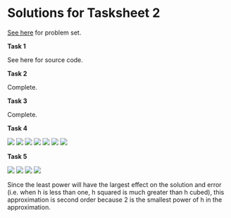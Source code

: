 # Solutions for Tasksheet 2 
[See here](https://github.com/jvkoebbe/math4610/blob/master/tasksheets/tasksheet_02/pdf/tasksheet_02.pdf) for problem set.

**Task 1**

See here for source code.

**Task 2**

Complete.

**Task 3**

Complete.

**Task 4**

<img src="https://render.githubusercontent.com/render/math?math=f^{'}(a) \approx \frac{f(a%2Bh) - f(a-h)}{2h}">

<img src="https://render.githubusercontent.com/render/math?math=f(a%2Bh) = \sum_{n=0}^{\infty}\frac{f^{(n)}(a)}{n!}(a%2Bh-a)^{n} \approx f(a) %2B f^{'}(a)h %2B \frac{1}{2}f^{''}(a)h^{2}  %2B \frac{1}{6}f^{'''}(a)h^{3} %2B ...">

<img src="https://render.githubusercontent.com/render/math?math=f(a-h) = \sum_{n=0}^{\infty}\frac{f^{(n)}(a)}{n!}(a-h-a)^{n} \approx f(a) - f^{'}(a)h %2B \frac{1}{2}f^{''}(a)h^{2}  - \frac{1}{6}f^{'''}(a)h^{3} %2B ...">

<img src="https://render.githubusercontent.com/render/math?math=f(a%2Bh) - f(a-h) = 2f^{'}(a)h %2B \frac{1}{3}f^{'''}(a)h^{3} %2B ...">

<img src="https://render.githubusercontent.com/render/math?math=\frac{f(a%2Bh) - f(a-h)}{2h} = f^{'}(a) %2B \frac{1}{6}f^{'''}(a)h^{2} %2B ...">

<img src="https://render.githubusercontent.com/render/math?math=e = f^{'}(a) -  \frac{f(a%2Bh) - f(a-h)}{2h}">

<img src="https://render.githubusercontent.com/render/math?math=e = \frac{1}{6}f^{'''}(\xi)h^{2} \leq Ch^{2}">

**Task 5**

<img src="https://render.githubusercontent.com/render/math?math=f^{''}(a) \approx \frac{f(a%2Bh) - 2f(a) %2B f(a-h)}{h^{2}}">

<img src="https://render.githubusercontent.com/render/math?math=f^{''}(a) \approx f^{''}(a) %2B \frac{1}{12}f^{(4)}(a)h^{2} %2B \frac{1}{360}f^{(6)}(a)h^{4} %2B ...">

<img src="https://render.githubusercontent.com/render/math?math=e = f^{'}(a) -  \frac{f(a%2Bh) - f(a-h)}{2h}">

<img src="https://render.githubusercontent.com/render/math?math=e = \frac{1}{6}f^{'''}(\xi)h^{2} \leq Ch^{2}">

Since the least power will have the largest effect on the solution and error (i.e. when h is less than one, h squared is much greater than h cubed), this approximation is second order because 2 is the smallest power of h in the approximation.
